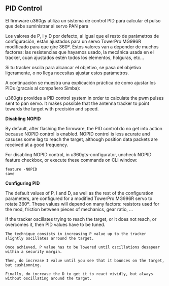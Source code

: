 ## PID Control

El firmware u360gs utiliza un sistema de control PID para calcular el pulso que debe suministrar al servo PAN para

Los valores de P, I y D por defecto, al igual que el resto de parámetros de configuración, están ajustados para un servo TowerPro MG996R modificado para que gire 360º. Éstos valores van a depender de muchos factores: las resistencias que hayamos usado, la mecánica usada en el tracker, cuan ajustados estén todos los elementos, holguras, etc...

Si tu tracker oscila para alcancar el objetivo, se pasa del objetivo ligeramente, o no llega necesitas ajustar estos parámetros.

A continuación se muestra una explicación práctica de como ajustar los PIDs (gracais al  compañero Simba):

u360gts provides a PID control system in order to calculate the pwm pulses sent to pan servo. It makes possible that the antenna tracker to point towards the target with precisión and speed.


**Disabling NOPID**

By default, after flashing the firmware, the  PID control do no get into action because NOPID control is enabled. NOPID control is less acurate and casuses some lag to reach the target, although position data packets are received at a good frequency.

For disabling NOPID control, in u360gts-configurator, uncheck NOPID feature checkbox, or execute these commands on CLI window:

```
feature -NOPID
save
```

**Configuring PID**

The default values of P, I and D, as well as the rest of the configuration parameters, are configured for a modified TowerPro MG996R servo to rotate 360º. These values will depend on many factors: resistors used for the mod, friction between pieces of mechanics, gear ratio, ...

If the tracker oscillates trying to reach the target, or it does not reach, or overcomes it, then PID values have to be tuned.

```
The technique consists in increasing P value up to the tracker slightly oscillates arround the target.

Once achieved, P value has to be lowered until oscillations desapear within a security margin.

Then, do increase I value until you see that it bounces on the target, but cushionning.

Finally, do increase the D to get it to react vividly, but always without oscillating around the target.
```

